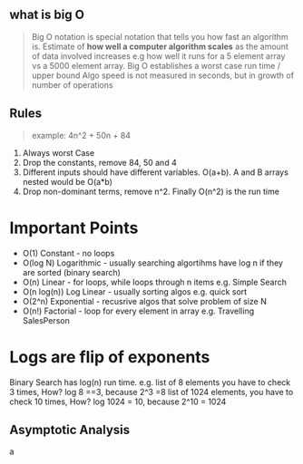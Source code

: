 ## what is big O
> Big O notation is special notation that tells you how fast an algorithm is.
> Estimate of __how well a computer algorithm scales__ as the amount of data involved increases e.g how well it runs for a 5 element array vs a 5000 element array.
> Big O establishes a worst case run time / upper bound
> Algo speed is not measured in seconds, but in growth of number of operations

## Rules
> example: 4n^2 + 50n + 84
1. Always worst Case
2. Drop the constants, remove 84, 50 and 4
3. Different inputs should have different variables. O(a+b). A and B arrays nested would be O(a*b)
4. Drop non-dominant terms, remove n^2. Finally O(n^2) is the run time

# Important Points
* O(1) Constant - no loops
* O(log N) Logarithmic - usually searching algortihms have log n if they are sorted (binary search)
* O(n) Linear - for loops, while loops through n items e.g. Simple Search
* O(n log(n)) Log Linear - usually sorting algos e.g. quick sort
* O(2^n) Exponential - recusrive algos that solve problem of size N
* O(n!) Factorial - loop for every element in array e.g. Travelling SalesPerson

# Logs are flip of exponents
Binary Search has log(n) run time. e.g.
list of 8 elements you have to check 3 times, How? log 8 ==3, because 2^3 =8
list of 1024 elements, you have to check 10 times, How? log 1024 = 10, because 2^10 = 1024

## Asymptotic Analysis
a



